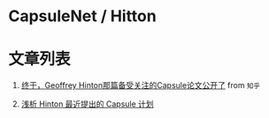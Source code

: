 CapsuleNet / Hitton
=========================

# 文章列表

1. [终于，Geoffrey Hinton那篇备受关注的Capsule论文公开了](https://zhuanlan.zhihu.com/p/30521353) from `知乎`

2. [浅析 Hinton 最近提出的 Capsule 计划](https://zhuanlan.zhihu.com/p/29435406)


